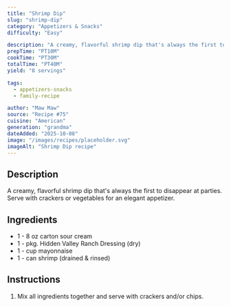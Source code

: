 ```yaml
---
title: "Shrimp Dip"
slug: "shrimp-dip"
category: "Appetizers & Snacks"
difficulty: "Easy"

description: "A creamy, flavorful shrimp dip that's always the first to disappear at parties. Serve with crackers or vegetables for an elegant appetizer."
prepTime: "PT10M"
cookTime: "PT30M"
totalTime: "PT40M"
yield: "8 servings"

tags:
  - appetizers-snacks
  - family-recipe

author: "Maw Maw"
source: "Recipe #75"
cuisine: "American"
generation: "grandma"
dateAdded: "2025-10-08"
image: "/images/recipes/placeholder.svg"
imageAlt: "Shrimp Dip recipe"
---
```


## Description

A creamy, flavorful shrimp dip that's always the first to disappear at parties. Serve with crackers or vegetables for an elegant appetizer.

## Ingredients

- 1 - 8 oz carton sour cream
- 1 - pkg. Hidden Valley Ranch Dressing (dry)
- 1 - cup mayonnaise
- 1 - can shrimp (drained & rinsed)

## Instructions

1. Mix all ingredients together and serve with crackers and/or chips.